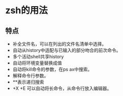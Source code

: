 # zsh的用法

## 特点

- <Tab>补全文件名，可以在列出的文件名清单中选择。
- <up>自动从history中适配与已输入的部分吻合的前次命令。
- 多个活动shell共享history
- <tab>自动将环境变量替换成值
- <tab>自动将kill命令的参数，在ps ax中搜索。
- <tab>解释命令行参数。
- \*\*表示递归搜索
- <CTRL>+X <CTRL>+E 可以自动将长命令，从命令行放入编辑器。
